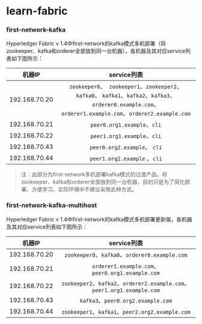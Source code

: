 # learn-fabric

### first-network-kafka

Hyperledger Fabric v 1.4中first-network的kafka模式多机部署（将zookeeper、kafka和orderer全部放到同一台机器），各机器及其对应service列表如下图所示：

|    机器IP     |                         service列表                          |
| :-----------: | :----------------------------------------------------------: |
| 192.168.70.20 | `zookeeper0`、` zookeeper1`、`zookeeper2`、`kafka0`、 `kafka1`、`kafka2`、`kafka3`、`orderer0.example.com`、`orderer1.example.com`、`orderer2.example.com` |
| 192.168.70.21 |                 `peer0.org1.example`、`cli`                  |
| 192.168.70.22 |                 `peer1.org1.example`、`cli`                  |
| 192.168.70.43 |                 `peer0.org2.example`、 `cli`                 |
| 192.168.70.44 |                 `peer1.org2.example` 、`cli`                 |

> 注：此部分为first-network多机部署kafka模式的过渡产品，将zookeeper、kafka和orderer全部放到同一台机器，目的只是为了简化部署、方便学习，实际环境中不建议采用此种方式。

### first-network-kafka-multihost

Hyperledger Fabric v 1.4中first-network的kafka模式多机部署更新版，各机器及其对应service列表如下图所示：

|    机器IP     |                         service列表                          |
| :-----------: | :----------------------------------------------------------: |
| 192.168.70.20 |        `zookeeper0`、`kafka0`、`orderer0.example.com`        |
| 192.168.70.21 |       `orderer1.example.com`、`peer0.org1.example.com`       |
| 192.168.70.22 | `zookeeper2`、`kafka2`、`orderer2.example.com`、`peer1.org1.example.com` |
| 192.168.70.43 |              `kafka3`、`peer0.org2.example.com`              |
| 192.168.70.44 |       `zookeeper1`、`kafka1`、`peer2.org2.example.com`       |

